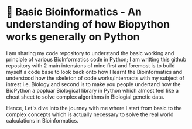 # 🦠 Basic Bioinformatics - An  understanding of how Biopython works generally on Python
I am sharing my code repository to understand the basic working and principle of various BioInformatics code in Python; I am writting this github repository with 2 main intensions of mine first and foremost is to build myself a code base to look back onto how I learnt the Bioinformatics and understood how the skeleton of code works/internacts with my subject of intrest i.e. Biology and second is to make you people undertand how the BioPython a popluar Biological library in Python which almost feel like a cheat sheet to solve complex algorithms in Biologial genetic data.

Hence, Let's dive into the journey with me where I start from basic to the complex concepts which is actually necessary to solve the real world calculations in Bioinformatics.
